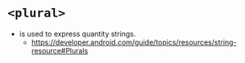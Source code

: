 # `<plural>`
* is used to express quantity strings.
  * https://developer.android.com/guide/topics/resources/string-resource#Plurals